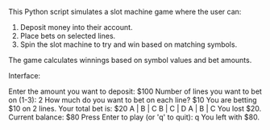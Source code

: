 This Python script simulates a slot machine game where the user can:
1. Deposit money into their account.
2. Place bets on selected lines.
3. Spin the slot machine to try and win based on matching symbols.

The game calculates winnings based on symbol values and bet amounts.


Interface:

Enter the amount you want to deposit: $100
Number of lines you want to bet on (1-3): 2
How much do you want to bet on each line? $10
You are betting $10 on 2 lines.
Your total bet is: $20
A | B | C
B | C | D
A | B | C
You lost $20.
Current balance: $80
Press Enter to play (or 'q' to quit): q
You left with $80.
